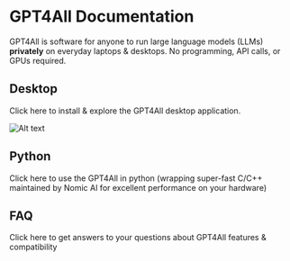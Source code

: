 # GPT4All Documentation

GPT4All is software for anyone to run large language models (LLMs) **privately** on everyday laptops & desktops. No programming, API calls, or GPUs required.

## Desktop

Click here to install & explore the GPT4All desktop application. 

![Alt text](../assets/gpt4all_home.png)

## Python

Click here to use the GPT4All in python (wrapping super-fast C/C++ maintained by Nomic AI for excellent performance on your hardware)

## FAQ

Click here to get answers to your questions about GPT4All features & compatibility